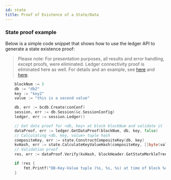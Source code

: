 ```yaml
---
id: state
title: Proof of Existence of a State/Data
---
```

### State proof example
Below is a simple code snippet that shows how to use the ledger API to generate a state existence proof:
>Please note: For presentation purposes, all results and error handling, except proofs, were eliminated.
Ledger connectivity proof is eliminated here as well. For details and an example, see [here](../proofs#ledger-connectivity-proof) and [here](ledger).

```go
    blockNum := 5
	db := "db2"
	key := "key2"
	value := "this is a second value"

	db, err := bcdb.Create(conConf)
    session, err := db.Session(&c.SessionConfig)
    ledger, err := session.Ledger()

	// Get data proof for <db, key> at block blockNum and validate it
	dataProof, err := ledger.GetDataProof(blockNum, db, key, false)
	// Calculating <db, key, value> tuple hash
	compositeKey, err := state.ConstructCompositeKey(db, key)
	kvHash, err := state.CalculateKeyValueHash(compositeKey, []byte(value))
	// Validation proof
	res, err := dataProof.Verify(kvHash, blockHeader.GetStateMerkleTreeRootHash(), false)

    if !res {
        fmt.Printf("DB-Key-Value tuple (%s, %s, %s) at time of block %d is not part of ledger\n", db, key, value, txReceipt.Header.BaseHeader.Number)
    }
```